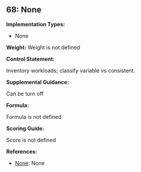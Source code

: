 ## 68: None

**Implementation Types:**
 
- None

**Weight:** Weight is not defined

**Control Statement:**

Inventory workloads; classify variable vs consistent.

**Supplemental Guidance:**

Can be turn off

**Formula:**

Formula is not defined

**Scoring Guide:**

Score is not defined

**References:**

- [None](None): None